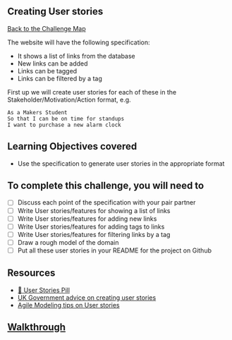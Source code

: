 ## Creating User stories

[Back to the Challenge Map](00_challenge_map.md)

The website will have the following specification:

* It shows a list of links from the database
* New links can be added
* Links can be tagged
* Links can be filtered by a tag

First up we will create user stories for each of these in the Stakeholder/Motivation/Action format, e.g.

```
As a Makers Student
So that I can be on time for standups
I want to purchase a new alarm clock
```

## Learning Objectives covered

* Use the specification to generate user stories in the appropriate format

## To complete this challenge, you will need to

- [ ] Discuss each point of the specification with your pair partner
- [ ] Write User stories/features for showing a list of links
- [ ] Write User stories/features for adding new links
- [ ] Write User stories/features for adding tags to links
- [ ] Write User stories/features for filtering links by a tag
- [ ] Draw a rough model of the domain
- [ ] Put all these user stories in your README for the project on Github

## Resources

* [:pill: User Stories Pill](../pills/user_stories.md)
* [UK Government advice on creating user stories](https://www.gov.uk/service-manual/agile/writing-user-stories.html)
* [Agile Modeling tips on User stories](http://www.agilemodeling.com/artifacts/userStory.htm)

## [Walkthrough](walkthroughs/01.md)

